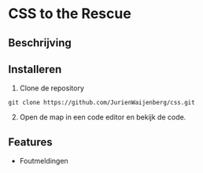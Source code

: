 # CSS to the Rescue

## Beschrijving



## Installeren

1. Clone de repository
```
git clone https://github.com/JurienWaijenberg/css.git
```
2. Open de map in een code editor en bekijk de code.

## Features
* Foutmeldingen